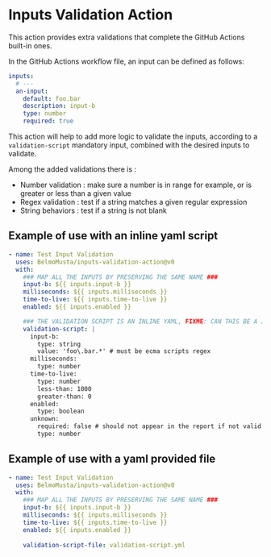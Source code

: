 # Inputs Validation Action

This action provides extra validations that complete the GitHub Actions built-in
ones.

In the GitHub Actions workflow file, an input can be defined as follows:

```yaml
inputs:
  # ---
  an-input:
    default: foo.bar
    description: input-b
    type: number
    required: true
```

This action will help to add more logic to validate the inputs, according to a
`validation-script` mandatory input, combined with the desired inputs to
validate.

Among the added validations there is :

- Number validation : make sure a number is in range for example, or is greater
  or less than a given value
- Regex validation : test if a string matches a given regular expression
- String behaviors : test if a string is not blank

## Example of use with an inline yaml script

```yaml
- name: Test Input Validation
  uses: BelmoMusta/inputs-validation-action@v0
  with:
    ### MAP ALL THE INPUTS BY PRESERVING THE SAME NAME ###
    input-b: ${{ inputs.input-b }}
    milliseconds: ${{ inputs.milliseconds }}
    time-to-live: ${{ inputs.time-to-live }}
    enabled: ${{ inputs.enabled }}

    ### THE VALIDATION SCRIPT IS AN INLINE YAML, FIXME: CAN THIS BE A JSON TOO?
    validation-script: |
      input-b:
        type: string
        value: 'foo\.bar.*' # must be ecma scripts regex
      milliseconds:
        type: number
      time-to-live:
        type: number
        less-than: 1000
        greater-than: 0
      enabled:
        type: boolean
      unknown:
        required: false # should not appear in the report if not valid
        type: number
```

## Example of use with a yaml provided file

```yaml
- name: Test Input Validation
  uses: BelmoMusta/inputs-validation-action@v0
  with:
    ### MAP ALL THE INPUTS BY PRESERVING THE SAME NAME ###
    input-b: ${{ inputs.input-b }}
    milliseconds: ${{ inputs.milliseconds }}
    time-to-live: ${{ inputs.time-to-live }}
    enabled: ${{ inputs.enabled }}
    
    validation-script-file: validation-script.yml
```
